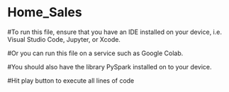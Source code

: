 # Home_Sales
#To run this file, ensure that you have an IDE installed on your device, i.e. Visual Studio Code, Jupyter, or Xcode.

#Or you can run this file on a service such as Google Colab. 

#You should also have the library PySpark installed on to your device. 

#Hit play button to execute all lines of code
